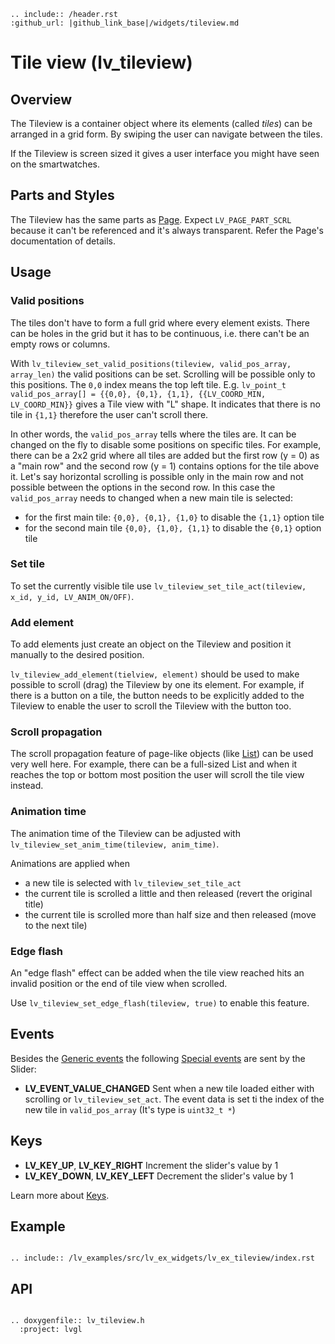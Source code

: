 ```eval_rst
.. include:: /header.rst 
:github_url: |github_link_base|/widgets/tileview.md
```
# Tile view (lv_tileview)

## Overview

The Tileview is a container object where its elements (called *tiles*) can be arranged in a grid form. 
By swiping the user can navigate between the tiles. 

If the Tileview is screen sized it gives a user interface you might have seen on the smartwatches.

## Parts and Styles


The Tileview has the same parts as [Page](/widgets/page). 
Expect `LV_PAGE_PART_SCRL` because it can't be referenced and it's always transparent.
Refer the Page's documentation of details.

## Usage

### Valid positions

The tiles don't have to form a full grid where every element exists. 
There can be holes in the grid but it has to be continuous, i.e. there can't be an empty rows or columns. 

With `lv_tileview_set_valid_positions(tileview, valid_pos_array, array_len)` the valid positions can be set. 
Scrolling will be possible only to this positions. 
The `0,0` index means the top left tile. 
E.g. `lv_point_t valid_pos_array[] = {{0,0}, {0,1}, {1,1}, {{LV_COORD_MIN, LV_COORD_MIN}}` gives a Tile view with "L" shape. 
It indicates that there is no tile in `{1,1}` therefore the user can't scroll there.

In other words, the `valid_pos_array` tells where the tiles are. 
It can be changed on the fly to disable some positions on specific tiles. 
For example, there can be a 2x2 grid where all tiles are added but the first row (y = 0) as a  "main row" and the second row (y = 1) contains options for the tile above it. 
Let's say horizontal scrolling is possible only in the main row and not possible between the options in the second row. In this case the `valid_pos_array` needs to changed when a new main tile is selected:
- for the first main tile: `{0,0}, {0,1}, {1,0}` to disable the `{1,1}` option tile
- for the second main tile `{0,0}, {1,0}, {1,1}` to disable the `{0,1}` option tile

### Set tile

To set the currently visible tile use `lv_tileview_set_tile_act(tileview, x_id, y_id, LV_ANIM_ON/OFF)`. 


### Add element

To add elements just create an object on the Tileview and position it manually to the desired position.

`lv_tileview_add_element(tielview, element)` should be used to make possible to scroll (drag) the Tileview by one its element.
For example, if there is a button on a tile, the button needs to be explicitly added to the Tileview to enable the user to scroll the Tileview with the button too.


### Scroll propagation
The scroll propagation feature of page-like objects (like [List](/widgets/list)) can be used very well here. 
For example, there can be a full-sized List and when it reaches the top or bottom most position the user will scroll the tile view instead.


### Animation time

The animation time of the Tileview can be adjusted with `lv_tileview_set_anim_time(tileview, anim_time)`.

Animations are applied when
- a new tile is selected with `lv_tileview_set_tile_act`
- the current tile is scrolled a little and then released (revert the original title)
- the current tile is scrolled more than half size and then released (move to the next tile)

### Edge flash

An "edge flash" effect can be added when the tile view reached hits an invalid position or the end of tile view when scrolled.

Use `lv_tileview_set_edge_flash(tileview, true)` to enable this feature.

## Events
Besides the [Generic events](/overview/event.html#generic-events) the following [Special events](/overview/event.html#special-events) are sent by the Slider:
- **LV_EVENT_VALUE_CHANGED** Sent when a new tile loaded either with scrolling or `lv_tileview_set_act`. The event data is set ti the index of the new tile in `valid_pos_array` (It's type is `uint32_t *`)

## Keys
- **LV_KEY_UP**, **LV_KEY_RIGHT** Increment the slider's value by 1
- **LV_KEY_DOWN**, **LV_KEY_LEFT** Decrement the slider's value by 1

Learn more about [Keys](/overview/indev).

## Example


```eval_rst

.. include:: /lv_examples/src/lv_ex_widgets/lv_ex_tileview/index.rst

```


## API 

```eval_rst

.. doxygenfile:: lv_tileview.h
  :project: lvgl
        
```
